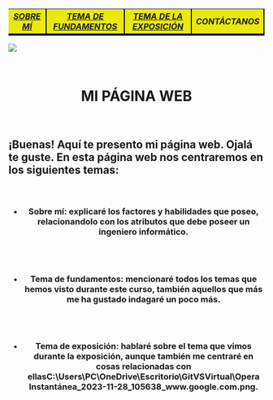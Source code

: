 <!DOCTYPE html>
<html lang="en">
<head>
    <link rel="icon" type="image/png" href="C:\Users\PC\OneDrive\Escritorio\GitVSVirtual\vader+icon-1320195317918959484.png">
    <meta charset="UTF-8">
    <meta name="viewport" content="width=device-width, initial-scale=1.0">
    <title>Mi página web</title>
<link rel="stylesheet" href="CSS/style.css"/>   
</head>
<body>
<div class="page">
        <div class="header">
            <H3><table style="width: 100%;">
             <tr>
                <th style="border-right: 2.5px solid rgb(0, 0, 0);border-bottom: 4px solid rgb(0, 0, 0);background-color:rgb(233, 233, 13)"><a href="C:\Users\PC\OneDrive\Escritorio\SOBRE MÍ.html"><i>SOBRE MÍ</i></th></a>
                <th style="border-right:2.5px solid rgb(0, 0, 0);border-bottom: 4px solid rgb(0, 0, 0);background-color:rgb(233, 233, 13)"><a href= "C:\Users\PC\OneDrive\Escritorio\TEMA DE FUNDAMENTOS.html"><i>TEMA DE FUNDAMENTOS</i></th></a>
                <th style="border-right:2.5px solid rgb(0, 0, 0);border-bottom: 4px solid rgb(0, 0, 0);background-color:rgb(233, 233, 13)"><a href= "C:\Users\PC\OneDrive\Escritorio\TEMA DE LA EXPOSICIÓN.html"><i>TEMA DE LA EXPOSICIÓN</i></th>
                <th style="border-right:2.5px solid rgb(0, 0, 0);border-bottom: 4px solid rgb(0, 0, 0);background-color:rgb(233, 233, 13)"><i>CONTÁCTANOS</i></th>
             </tr>
            </table></H3>
        </div>
 <div class="content">
    <img src="C:\Users\PC\OneDrive\Escritorio\GitVSVirtual\Opera Instantánea_2023-11-28_105638_www.google.com.png"/>
 </div>
 <div class="menu">
    <p><br><b><H1 ALIGN="MIDDLE"><head>MI PÁGINA WEB</head></H1></b></br></p>
    <p><H2>¡Buenas! Aquí te presento mi página web. Ojalá te guste. En esta página web nos centraremos en los siguientes temas:</H2></p>
    <H3 ALIGN="MIDDLE"><ul>
        <p><br><li>Sobre mí: explicaré los factores y habilidades que poseo, relacionandolo con los atributos que debe poseer un ingeniero informático.</li></br></p>
        <p><br><li> Tema de fundamentos: mencionaré todos los temas que hemos visto durante este curso, también aquellos que más me ha gustado indagaré un poco más.</li></br></p>
        <p><br><li>Tema de exposición: hablaré sobre el tema que vimos durante la exposición, aunque también me centraré en cosas relacionadas con ellasC:\Users\PC\OneDrive\Escritorio\GitVSVirtual\Opera Instantánea_2023-11-28_105638_www.google.com.png.</li></br></p>
    </ul></H3>
 </div>
</div>
</body>
</html>
